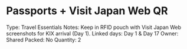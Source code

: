 # Passports + Visit Japan Web QR

Type: Travel Essentials
Notes: Keep in RFID pouch with Visit Japan Web screenshots for KIX arrival (Day 1). Linked days: Day 1 & Day 17 Owner: Shared
Packed: No
Quantity: 2
